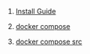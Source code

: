 ﻿1. [Install Guide](https://www.8host.com/blog/ustanovka-i-ispolzovanie-docker-compose-na-centos-7)

2. [docker compose](https://habr.com/post/346086)

3. [docker compose src](https://github.com/docker/compose)
